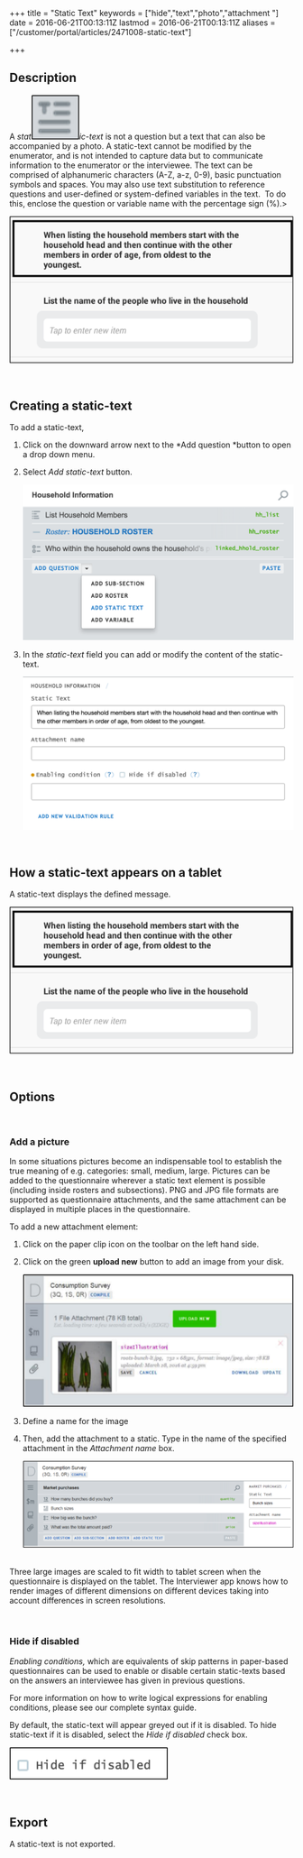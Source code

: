 +++
title = "Static Text"
keywords = ["hide","text","photo","attachment "]
date = 2016-06-21T00:13:11Z
lastmod = 2016-06-21T00:13:11Z
aliases = ["/customer/portal/articles/2471008-static-text"]

+++

Description
-----------

  
A *stat*![](images/643217.png)*ic-text* is not a question but a text
that can also be accompanied by a photo. A static-text cannot be
modified by the enumerator, and is not intended to capture data but to
communicate information to the enumerator or the interviewee. The text
can be comprised of alphanumeric characters (A-Z, a-z, 0-9), basic
punctuation symbols and spaces. You may also use text substitution to
reference questions and user-defined or system-defined variables in the
text.  To do this, enclose the question or variable name with the
percentage sign (%).&gt;  
  
  
  
![](images/645007.png)  
  
 

Creating a static-text
----------------------

  
To add a static-text,

1.  Click on the downward arrow next to the *Add question *button to
    open a drop down menu.
2.  Select *Add static-text* button.  
      
    ![](images/645009.png)
3.  In the *static-text* field you can add or modify the content of the
    static-text.  
      
      
    ![](images/645008.png)

  
  
 

How a static-text appears on a tablet
-------------------------------------

  
A static-text displays the defined message.  
  
  
![](images/645007.png)  
  
 

Options
-------

 

### Add a picture

  
  
In some situations pictures become an indispensable tool to establish
the true meaning of e.g. categories: small, medium, large. Pictures can
be added to the questionnaire wherever a static text element is possible
(including inside rosters and subsections). PNG and JPG file formats are
supported as questionnaire attachments, and the same attachment can be
displayed in multiple places in the questionnaire.   
  
To add a new attachment element:

1.  Click on the paper clip icon on the toolbar on the left hand side.
2.  Click on the green **upload new** button to add an image from your
    disk.  
      
    ![](images/645292.png)
3.  Define a name for the image
4.  Then, add the attachment to a static. Type in the name of the
    specified attachment in the *Attachment name* box.  
      
    ![](images/645293.png)  
     

  
Three large images are scaled to fit width to tablet screen when the
questionnaire is displayed on the tablet. The Interviewer app knows how
to render images of different dimensions on different devices taking
into account differences in screen resolutions.  
  
 

### Hide if disabled

  
*Enabling conditions,* which are equivalents of skip patterns in
paper-based questionnaires can be used to enable or disable certain
static-texts based on the answers an interviewee has given in previous
questions.  
  
For more information on how to write logical expressions for enabling
conditions, please see our complete syntax guide.  
  
By default, the static-text will appear greyed out if it is disabled. To
hide static-text if it is disabled, select the *Hide if disabled* check
box.  
  
![](images/643870.png)  
  
 

Export
------

  
A static-text is not exported.
